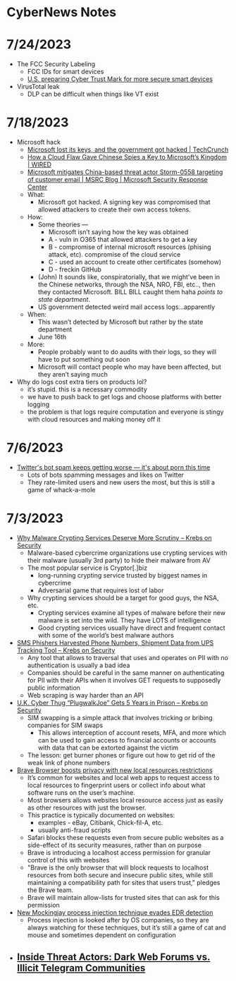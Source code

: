 # CyberNews Notes

# 7/24/2023

- The FCC Security Labeling
    - FCC IDs for smart devices
    - [U.S. preparing Cyber Trust Mark for more secure smart devices](https://www.bleepingcomputer.com/news/security/us-preparing-cyber-trust-mark-for-more-secure-smart-devices/)
- VirusTotal leak
    - DLP can be difficult when things like VT exist

# 7/18/2023

- Microsoft hack
    - [Microsoft lost its keys, and the government got hacked | TechCrunch](https://techcrunch.com/2023/07/17/microsoft-lost-keys-government-hacked/)
    - [How a Cloud Flaw Gave Chinese Spies a Key to Microsoft’s Kingdom | WIRED](https://www.wired.com/story/microsoft-cloud-attack-china-hackers/)
    - [Microsoft mitigates China-based threat actor Storm-0558 targeting of customer email | MSRC Blog | Microsoft Security Response Center](https://msrc.microsoft.com/blog/2023/07/microsoft-mitigates-china-based-threat-actor-storm-0558-targeting-of-customer-email/)
    - What:
        - Microsoft got hacked.  A signing key was compromised that allowed attackers to create their own access tokens.
    - How:
        - Some theories —
            - Microsoft isn’t saying how the key was obtained
            - A - vuln in O365 that allowed attackers to get a key
            - B - compromise of internal microsoft resources (phising attack, etc).  compromise of the cloud service
            - C - used an account to create other certificates (somehow)
            - D - freckin GitHub
        - (John) It sounds like, conspiratorially, that we might’ve been in the Chinese networks, through the NSA, NRO, FBI, etc.., then they contacted Microsoft.  BILL BILL caught them haha *points to state department*.
        - US government detected weird mail access logs…apparently
    - When:
        - This wasn’t detected by Microsoft but rather by the state department
        - June 16th
    - More:
        - People probably want to do audits with their logs, so they will have to put something out soon
        - Microsoft will contact people who may have been affected, but they aren’t saying much
- Why do logs cost extra tiers on products lol?
    - it’s stupid.  this is a necessary commodity
    - we have to push back to get logs and choose platforms with better logging
    - the problem is that logs require computation and everyone is stingy with cloud resources and making money off it

# 7/6/2023

- [Twitter's bot spam keeps getting worse — it's about porn this time](https://www.bleepingcomputer.com/news/security/twitters-bot-spam-keeps-getting-worse-its-about-porn-this-time/)
    - Lots of bots spamming messages and likes on Twitter
    - They rate-limited users and new users the most, but this is still a game of whack-a-mole

# 7/3/2023

- [Why Malware Crypting Services Deserve More Scrutiny – Krebs on Security](https://krebsonsecurity.com/2023/06/why-malware-crypting-services-deserve-more-scrutiny/)
    - Malware-based cybercrime organizations use crypting services with their malware (usually 3rd party) to hide their malware from AV
    - The most popular service is Cryptor[.]biz
        - long-running crypting service trusted by biggest names in cybercrime
        - Adversarial game that requires lost of labor
    - Why crypting services should be a target for good guys, the NSA, etc.
        - Crypting services examine all types of malware before their new malware is set into the wild.  They have LOTS of intelligence
        - Good crypting services usually have direct and frequent contact with some of the world’s best malware authors
- [SMS Phishers Harvested Phone Numbers, Shipment Data from UPS Tracking Tool – Krebs on Security](https://krebsonsecurity.com/2023/06/sms-phishers-harvested-phone-numbers-shipment-data-from-ups-tracking-tool/)
    - Any tool that allows to traversal that uses and operates on PII with no authentication is usually a bad idea
    - Companies should be careful in the same manner on authenticating for PII with their APIs when it involves GET requests to supposedly public information
    - Web scraping is way harder than an API
- [U.K. Cyber Thug “PlugwalkJoe” Gets 5 Years in Prison – Krebs on Security](https://krebsonsecurity.com/2023/06/u-k-cyber-thug-plugwalkjoe-gets-5-years-in-prison/)
    - SIM swapping is a simple attack that involves tricking or bribing companies for SIM swaps
        - This allows interception of account resets, MFA, and more which can be used to gain access to financial accounts or accounts with data that can be extorted against the victim
    - The lesson: get burner phones or figure out how to get rid of the weak link of phone numbers
- [Brave Browser boosts privacy with new local resources restrictions](https://www.bleepingcomputer.com/news/security/brave-browser-boosts-privacy-with-new-local-resources-restrictions/)
    - It’s common for websites and local web apps to request access to local resources to fingerprint users or collect info about what software runs on the user’s machine.
    - Most browsers allows websites local resource access just as easily as other resources with just the browser.
    - This practice is typically documented on websites:
        - examples - eBay, Citibank, Chick-fil-A, etc.
        - usually anti-fraud scripts
    - Safari blocks these requests even from secure public websites as a side-effect of its security measures, rather than on purpose
    - Brave is introducing a localhost access permission for granular control of this with websites
    - "Brave is the only browser that will block requests to localhost resources from both secure and insecure public sites, while still maintaining a compatibility path for sites that users trust," pledges the Brave team.
    - Brave will maintain allow-lists for trusted sites that can ask for this permission
- [New Mockingjay process injection technique evades EDR detection](https://www.bleepingcomputer.com/news/security/new-mockingjay-process-injection-technique-evades-edr-detection/)
    - Process injection is looked after by OS companies, so they are always watching for these techniques, but it’s still a game of cat and mouse and sometimes dependent on configuration
- [Inside Threat Actors: Dark Web Forums vs. Illicit Telegram Communities](https://www.bleepingcomputer.com/news/security/inside-threat-actors-dark-web-forums-vs-illicit-telegram-communities/)
    -